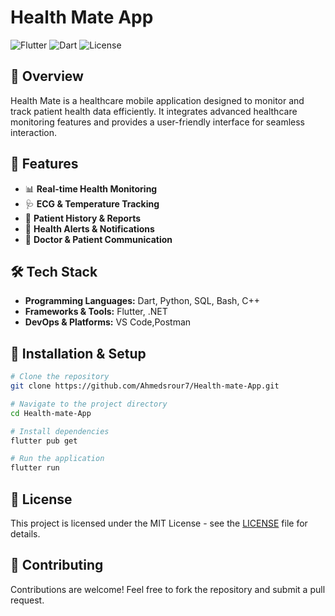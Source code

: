 # Health Mate App

![Flutter](https://img.shields.io/badge/Made%20with-Flutter-blue?logo=flutter)
![Dart](https://img.shields.io/badge/Language-Dart-blue?logo=dart)
![License](https://img.shields.io/badge/License-MIT-green)

## 📌 Overview
Health Mate is a healthcare mobile application designed to monitor and track patient health data efficiently. It integrates advanced healthcare monitoring features and provides a user-friendly interface for seamless interaction.

## 🚀 Features
- 📊 **Real-time Health Monitoring**
- 🩺 **ECG & Temperature Tracking**
- 📅 **Patient History & Reports**
- 🔔 **Health Alerts & Notifications**
- 🏥 **Doctor & Patient Communication**

## 🛠️ Tech Stack
- **Programming Languages:** Dart, Python, SQL, Bash, C++
- **Frameworks & Tools:** Flutter, .NET
- **DevOps & Platforms:** VS Code,Postman


## 🔧 Installation & Setup
```bash
# Clone the repository
git clone https://github.com/Ahmedsrour7/Health-mate-App.git

# Navigate to the project directory
cd Health-mate-App

# Install dependencies
flutter pub get

# Run the application
flutter run
```

## 📜 License
This project is licensed under the MIT License - see the [LICENSE](LICENSE) file for details.

## 🤝 Contributing
Contributions are welcome! Feel free to fork the repository and submit a pull request.
